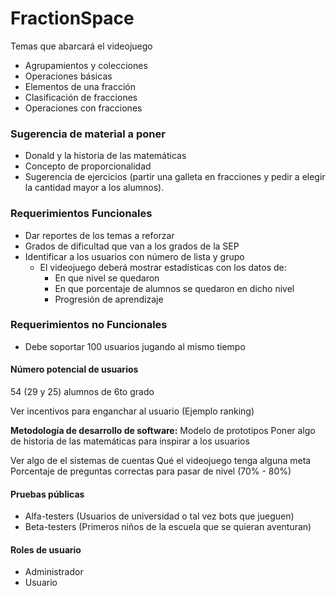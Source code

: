 # FractionSpace
Temas que abarcará el videojuego
- Agrupamientos y colecciones
- Operaciones básicas
- Elementos de una fracción
- Clasificación de fracciones
- Operaciones con fracciones

### Sugerencia de material a poner
- Donald y la historia de las matemáticas
- Concepto de proporcionalidad 
- Sugerencia de ejercicios (partir una galleta en fracciones y pedir a elegir la cantidad mayor a los alumnos). 


### Requerimientos Funcionales
- Dar reportes de los temas a reforzar 
- Grados de dificultad que van a los grados de la SEP
- Identificar a los usuarios con número de lista y grupo 
  -   El videojuego deberá mostrar estadísticas con los datos de:
		- En que nivel se quedaron
		- En que porcentaje de alumnos se quedaron en dicho nivel
		- Progresión de aprendizaje 

### Requerimientos no Funcionales
- Debe soportar 100 usuarios jugando al mismo tiempo 

#### Número potencial de usuarios
54 (29 y 25) alumnos de 6to grado

Ver incentivos para enganchar al usuario (Ejemplo ranking)

**Metodología de desarrollo de software:** Modelo de prototipos
Poner algo de historia de las matemáticas para inspirar a los usuarios

Ver algo de el sistemas de cuentas 
Qué el videojuego tenga alguna meta
Porcentaje de preguntas correctas para pasar de nivel (70% - 80%)

#### Pruebas públicas 
- Alfa-testers (Usuarios de universidad o tal vez bots que jueguen)
- Beta-testers (Primeros niños de la escuela que se quieran aventuran)


#### Roles de usuario 
- Administrador
- Usuario
